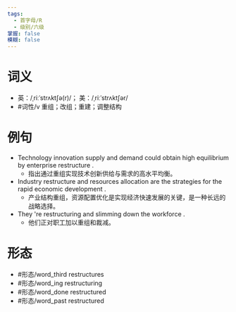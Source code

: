 ```yaml
---
tags:
  - 首字母/R
  - 级别/六级
掌握: false
模糊: false
---
```

# 词义
- 英：/ˌriːˈstrʌktʃə(r)/； 美：/ˌriːˈstrʌktʃər/
- #词性/v  重组；改组；重建；调整结构
# 例句
- Technology innovation supply and demand could obtain high equilibrium by enterprise restructure .
	- 指出通过重组实现技术创新供给与需求的高水平均衡。
- Industry restructure and resources allocation are the strategies for the rapid economic development .
	- 产业结构重组，资源配置优化是实现经济快速发展的关键，是一种长远的战略选择。
- They 're restructuring and slimming down the workforce .
	- 他们正对职工加以重组和裁减。
# 形态
- #形态/word_third restructures
- #形态/word_ing restructuring
- #形态/word_done restructured
- #形态/word_past restructured
